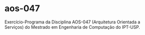 # aos-047
Exercício-Programa da Disciplina AOS-047 (Arquitetura Orientada a Serviços) do Mestrado em Engenharia de Computação do IPT-USP.
